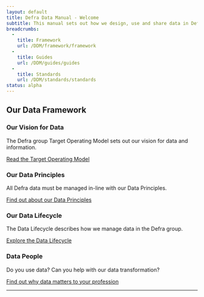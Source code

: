 ```yaml
---
layout: default
title: Defra Data Manual - Welcome
subtitle: This manual sets out how we design, use and share data in Defra group.
breadcrumbs:
  -
    title: Framework
    url: /DDM/framework/framework
  -
    title: Guides
    url: /DDM/guides/guides
  -
    title: Standards
    url: /DDM/standards/standards
status: alpha
---
```


## Our Data Framework

### Our Vision for Data

The Defra group Target Operating Model sets out our vision for data and information.

[Read the Target Operating Model](https://intranet.defra.gov.uk/about-defra/what-we-do/strategy/target-operating-model)

### Our Data Principles

All Defra data must be managed in-line with our Data Principles.

[Find out about our Data Principles](/DDM/framework/principles)

### Our Data Lifecycle

The Data Lifecycle describes how we manage data in the Defra group.

[Explore the Data Lifecycle](/DDM/framework/lifecycle)

### Data People

Do you use data? Can you help with our data transformation?

[Find out why data matters to your profession]($)

***

